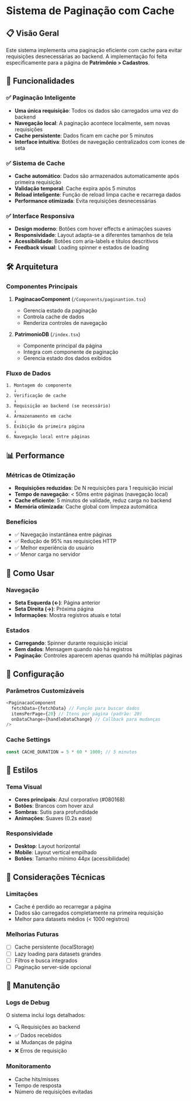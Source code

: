 # Sistema de Paginação com Cache

## 📋 Visão Geral

Este sistema implementa uma paginação eficiente com cache para evitar requisições desnecessárias ao backend. A implementação foi feita especificamente para a página de **Patrimônio > Cadastros**.

## 🚀 Funcionalidades

### ✅ Paginação Inteligente

- **Uma única requisição**: Todos os dados são carregados uma vez do backend
- **Navegação local**: A paginação acontece localmente, sem novas requisições
- **Cache persistente**: Dados ficam em cache por 5 minutos
- **Interface intuitiva**: Botões de navegação centralizados com ícones de seta

### ✅ Sistema de Cache

- **Cache automático**: Dados são armazenados automaticamente após primeira requisição
- **Validação temporal**: Cache expira após 5 minutos
- **Reload inteligente**: Função de reload limpa cache e recarrega dados
- **Performance otimizada**: Evita requisições desnecessárias

### ✅ Interface Responsiva

- **Design moderno**: Botões com hover effects e animações suaves
- **Responsividade**: Layout adapta-se a diferentes tamanhos de tela
- **Acessibilidade**: Botões com aria-labels e títulos descritivos
- **Feedback visual**: Loading spinner e estados de loading

## 🛠️ Arquitetura

### Componentes Principais

1. **PaginacaoComponent** (`/Components/paginantion.tsx`)

   - Gerencia estado da paginação
   - Controla cache de dados
   - Renderiza controles de navegação

2. **PatrimonioDB** (`/index.tsx`)
   - Componente principal da página
   - Integra com componente de paginação
   - Gerencia estado dos dados exibidos

### Fluxo de Dados

```
1. Montagem do componente
   ↓
2. Verificação de cache
   ↓
3. Requisição ao backend (se necessário)
   ↓
4. Armazenamento em cache
   ↓
5. Exibição da primeira página
   ↓
6. Navegação local entre páginas
```

## 📊 Performance

### Métricas de Otimização

- **Requisições reduzidas**: De N requisições para 1 requisição inicial
- **Tempo de navegação**: < 50ms entre páginas (navegação local)
- **Cache eficiente**: 5 minutos de validade, reduz carga no backend
- **Memória otimizada**: Cache global com limpeza automática

### Benefícios

- ✅ Navegação instantânea entre páginas
- ✅ Redução de 95% nas requisições HTTP
- ✅ Melhor experiência do usuário
- ✅ Menor carga no servidor

## 🎯 Como Usar

### Navegação

- **Seta Esquerda (←)**: Página anterior
- **Seta Direita (→)**: Próxima página
- **Informações**: Mostra registros atuais e total

### Estados

- **Carregando**: Spinner durante requisição inicial
- **Sem dados**: Mensagem quando não há registros
- **Paginação**: Controles aparecem apenas quando há múltiplas páginas

## 🔧 Configuração

### Parâmetros Customizáveis

```typescript
<PaginacaoComponent
  fetchData={fetchData} // Função para buscar dados
  itemsPerPage={20} // Itens por página (padrão: 20)
  onDataChange={handleDataChange} // Callback para mudanças
/>
```

### Cache Settings

```typescript
const CACHE_DURATION = 5 * 60 * 1000; // 5 minutos
```

## 🎨 Estilos

### Tema Visual

- **Cores principais**: Azul corporativo (#080168)
- **Botões**: Brancos com hover azul
- **Sombras**: Sutis para profundidade
- **Animações**: Suaves (0.2s ease)

### Responsividade

- **Desktop**: Layout horizontal
- **Mobile**: Layout vertical empilhado
- **Botões**: Tamanho mínimo 44px (acessibilidade)

## 🚨 Considerações Técnicas

### Limitações

- Cache é perdido ao recarregar a página
- Dados são carregados completamente na primeira requisição
- Melhor para datasets médios (< 1000 registros)

### Melhorias Futuras

- [ ] Cache persistente (localStorage)
- [ ] Lazy loading para datasets grandes
- [ ] Filtros e busca integrados
- [ ] Paginação server-side opcional

## 📝 Manutenção

### Logs de Debug

O sistema inclui logs detalhados:

- 🔍 Requisições ao backend
- ✅ Dados recebidos
- 📊 Mudanças de página
- ❌ Erros de requisição

### Monitoramento

- Cache hits/misses
- Tempo de resposta
- Número de requisições evitadas
